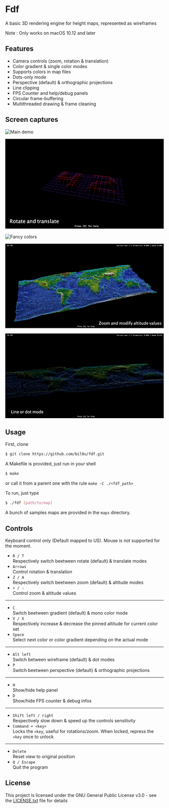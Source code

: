 # Fdf

A basic 3D rendering engine for height maps, represented as wireframes

Note : Only works on macOS 10.12 and later

## Features

* Camera controls (zoom, rotation & translation)
* Color gradient & single color modes
* Supports colors in map files
* Dots-only mode
* Perspective (default) & orthographic projections
* Line clipping
* FPS Counter and help/debug panels
* Circular frame-buffering
* Multithreaded drawing & frame cleaning

## Screen captures

![Main demo](./demo/main.gif)

![Rotate and translate](./demo/rot_trans.gif)

![Fancy colors](./demo/colors.gif)

![Modify zoom and altitude values](./demo/zoom_alt.gif)

![Line and dot modes](./demo/line_dot.gif)

## Usage

First, clone
```sh
$ git clone https://github.com/bil0u/fdf.git
```

A Makefile is provided, just run in your shell
```sh
$ make
```
or call it from a parent one with the rule `make -C ./<fdf_path>`

To run, just type
```sh
$ ./fdf [path/to/map]
```
A bunch of samples maps are provided in the `maps` directory.

## Controls

Keyboard control only (Default mapped to US). Mouse is not supported for the moment.  

* `R / T`  
   Respectively switch beetween rotate (default) & translate modes  
* `Arrows`  
   Control rotation & translation  
* `Z / A`  
   Respectively switch beetween zoom (default) & altitude modes  
* `+ / -`  
   Control zoom & altitude values  
---
* `C`  
   Switch beetween gradient (default) & mono color mode
* `V / X`  
   Respectively increase & decrease the pinned altitude for current color set
* `Space`  
   Select next color or color gradient depending on the actual mode  
---
* `Alt left`  
   Switch between wireframe (default) & dot modes  
* `P`  
   Switch beetween perspective (default) & orthographic projections  
---
* `H`  
   Show/hide help panel  
* `D`  
   Show/hide FPS counter & debug infos  
---
* `Shift left / right`  
   Respectively slow down & speed up the controls sensitivity  
* `Command + <key>`  
   Locks the `<key`, useful for rotations/zoom. When locked, repress the `<key` once to unlock  
---
* `Delete`  
   Reset view to original position  
* `Q / Escape`  
   Quit the program  

## License

This project is licensed under the GNU General Public License v3.0 - see the [LICENSE.txt](LICENSE.txt) file for details
